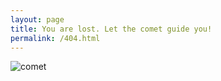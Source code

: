 ```yaml
---
layout: page
title: You are lost. Let the comet guide you!
permalink: /404.html
---
```

![comet](http://res.cloudinary.com/neoelemento/image/upload/v1483181548/blog/comet.svg)
